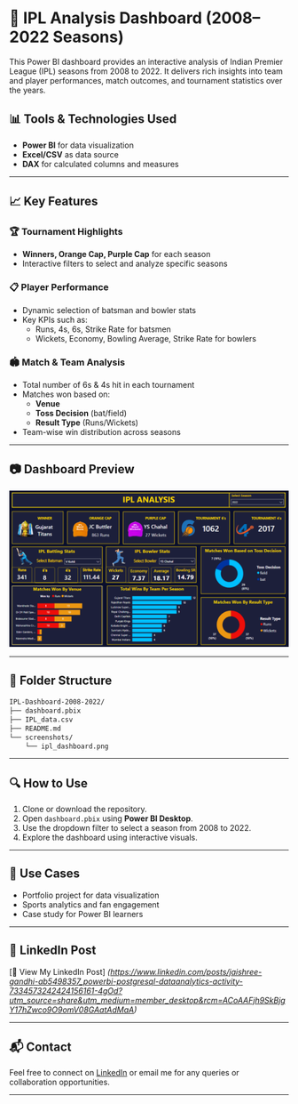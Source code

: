 
# 🏏 IPL Analysis Dashboard (2008–2022 Seasons)

This Power BI dashboard provides an interactive analysis of Indian Premier League (IPL) seasons from 2008 to 2022. It delivers rich insights into team and player performances, match outcomes, and tournament statistics over the years.

## 📊 Tools & Technologies Used
- **Power BI** for data visualization
- **Excel/CSV** as data source
- **DAX** for calculated columns and measures

---

## 📈 Key Features

### 🏆 Tournament Highlights
- **Winners, Orange Cap, Purple Cap** for each season
- Interactive filters to select and analyze specific seasons

### 📋 Player Performance
- Dynamic selection of batsman and bowler stats
- Key KPIs such as:
  - Runs, 4s, 6s, Strike Rate for batsmen
  - Wickets, Economy, Bowling Average, Strike Rate for bowlers

### 🏟️ Match & Team Analysis
- Total number of 6s & 4s hit in each tournament
- Matches won based on:
  - **Venue**
  - **Toss Decision** (bat/field)
  - **Result Type** (Runs/Wickets)
- Team-wise win distribution across seasons

---

## 📷 Dashboard Preview

![IPL Dashboard Preview](ipl_dashboard.png)

---

## 📁 Folder Structure
```
IPL-Dashboard-2008-2022/
├── dashboard.pbix
├── IPL_data.csv
├── README.md
└── screenshots/
    └── ipl_dashboard.png

```

---

## 🔍 How to Use
1. Clone or download the repository.
2. Open `dashboard.pbix` using **Power BI Desktop**.
3. Use the dropdown filter to select a season from 2008 to 2022.
4. Explore the dashboard using interactive visuals.

---

## 💼 Use Cases
- Portfolio project for data visualization
- Sports analytics and fan engagement
- Case study for Power BI learners

---

## 🔗 LinkedIn Post
[🔗 View My LinkedIn Post] *(https://www.linkedin.com/posts/jaishree-gandhi-ab5498357_powerbi-postgresql-dataanalytics-activity-7334573242424156161-4gOd?utm_source=share&utm_medium=member_desktop&rcm=ACoAAFjh9SkBjgY17hZwco9O9omV08GAatAdMaA)*

---

## 📬 Contact
Feel free to connect on [LinkedIn](https://www.linkedin.com/in/jaishree-gandhi-ab5498357/) or email me for any queries or collaboration opportunities.

---
